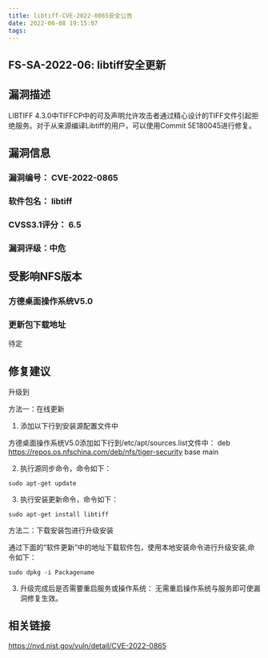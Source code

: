 ```yaml
---
title: libtiff-CVE-2022-0865安全公告
date: 2022-06-08 19:15:07
tags:
---
```

## FS-SA-2022-06: libtiff安全更新

## 漏洞描述

LIBTIFF 4.3.0中TIFFCP中的可及声明允许攻击者通过精心设计的TIFF文件引起拒绝服务。对于从来源编译Libtiff的用户，可以使用Commit 5E180045进行修复。

## 漏洞信息

###    漏洞编号： CVE-2022-0865

###    软件包名： libtiff

###    CVSS3.1评分： 6.5

###    漏洞评级：中危

## 受影响NFS版本

###    方德桌面操作系统V5.0

### 更新包下载地址

待定

## 修复建议

升级到 

方法一：在线更新

1. 添加以下行到安装源配置文件中

方德桌面操作系统V5.0添加如下行到/etc/apt/sources.list文件中：
deb https://repos.os.nfschina.com/deb/nfs/tiger-security base main

2. 执行源同步命令，命令如下：

```
sudo apt-get update
```

3. 执行安装更新命令，命令如下：

```
sudo apt-get install libtiff
```

方法二：下载安装包进行升级安装

通过下面的“软件更新”中的地址下载软件包，使用本地安装命令进行升级安装,命令如下：

```
sudo dpkg -i Packagename
```

3. 升级完成后是否需要重启服务或操作系统：
   无需重启操作系统与服务即可使漏洞修复生效。

## 相关链接

https://nvd.nist.gov/vuln/detail/CVE-2022-0865

